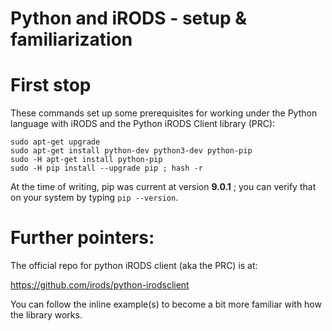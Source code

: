 # Python and iRODS - setup & familiarization

# First stop

These commands set up some prerequisites for working under the Python language with iRODS and the Python iRODS Client library (PRC):

```
sudo apt-get upgrade
sudo apt-get install python-dev python3-dev python-pip 
sudo -H apt-get install python-pip
sudo -H pip install --upgrade pip ; hash -r
```
At the time of writing, pip was current at version **9.0.1** ; you can verify that on your system by typing `pip --version`.

# Further pointers:

The official repo for python iRODS client (aka the PRC) is at:

https://github.com/irods/python-irodsclient

You can follow the inline example(s) to become a bit more familiar with how the library works.

